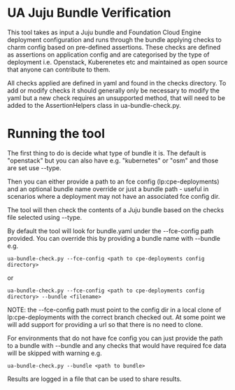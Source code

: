 # UA Juju Bundle Verification

This tool takes as input a Juju bundle and Foundation Cloud Engine
deployment configuration and runs through the bundle applying checks to charm
config based on pre-defined assertions. These checks are defined as assertions
on application config and are categorised by the type of deployment i.e.
Openstack, Kuberenetes etc and maintained as open source that anyone can
contribute to them.

All checks applied are defined in yaml and found in the checks directory. To
add or modify checks it should generally only be necessary to modify the yaml
but a new check requires an unsupported method, that will need to be added to
the AssertionHelpers class in ua-bundle-check.py.

# Running the tool

The first thing to do is decide what type of bundle it is. The default is
"openstack" but you can also have e.g. "kubernetes" or "osm" and those are
set use --type.

Then you can either provide a path to an fce config (lp:cpe-deployments) and
an optional bundle name override or just a bundle path - useful in scenarios
where a deployment may not have an associated fce config dir.

The tool will then check the contents of a Juju bundle based on the checks file
selected using --type.

By default the tool will look for bundle.yaml under the --fce-config path
provided. You can override this by providing a bundle name with --bundle e.g.

```
ua-bundle-check.py --fce-config <path to cpe-deployments config directory>
```

or

```
ua-bundle-check.py --fce-config <path to cpe-deployments config directory> --bundle <filename>
```

NOTE: the --fce-config path must point to the config dir in a local clone of
lp:cpe-deployments with the correct branch checked out. At some point we will
add support for providing a url so that there is no need to clone.

For environments that do not have fce config you can just provide the path to a
bundle with --bundle and any checks that would have required fce data will be
skipped with warning e.g.

```
ua-bundle-check.py --bundle <path to bundle>
```

Results are logged in a file that can be used to share results.
